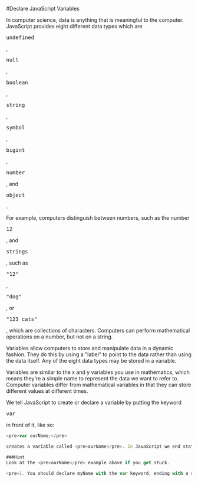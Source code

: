 #Declare JavaScript Variables

In computer science, data is anything that is meaningful to the computer. JavaScript provides eight different data types which are <pre>undefined</pre>, <pre>null</pre>, <pre>boolean</pre>, <pre>string</pre>, <pre>symbol</pre>, <pre>bigint</pre>, <pre>number</pre>, and <pre>object</pre>.

For example, computers distinguish between numbers, such as the number <pre>12</pre>, and <pre>strings</pre>, such as <pre>"12"</pre>, <pre>"dog"</pre>, or <pre>"123 cats"</pre>, which are collections of characters. Computers can perform mathematical operations on a number, but not on a string.

Variables allow computers to store and manipulate data in a dynamic fashion. They do this by using a "label" to point to the data rather than using the data itself. Any of the eight data types may be stored in a variable.

Variables are similar to the x and y variables you use in mathematics, which means they're a simple name to represent the data we want to refer to. Computer variables differ from mathematical variables in that they can store different values at different times.

We tell JavaScript to create or declare a variable by putting the keyword <pre>var</pre> in front of it, like so:
```javascript
<pre>var ourName;</pre>

creates a variable called <pre>ourName</pre>. In JavaScript we end statements with semicolons. Variable names can be made up of numbers, letters, and <pre>$</pre> or <pre>_</pre>, but may not contain spaces or start with a number.

###Hint
Look at the <pre>ourName</pre> example above if you get stuck.

<pre>1. You should declare myName with the var keyword, ending with a semicolon</pre>

